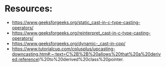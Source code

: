 # Resources:

- https://www.geeksforgeeks.org/static_cast-in-c-type-casting-operators/
- https://www.geeksforgeeks.org/reinterpret_cast-in-c-type-casting-operators/
- https://www.geeksforgeeks.org/dynamic-_cast-in-cpp/
- https://www.tutorialcup.com/cplusplus/upcasting-downcasting.htm#:~:text=C%2B%2B%20allows%20that%20a%20derived,reference)%20to%20derived%20class%20pointer.